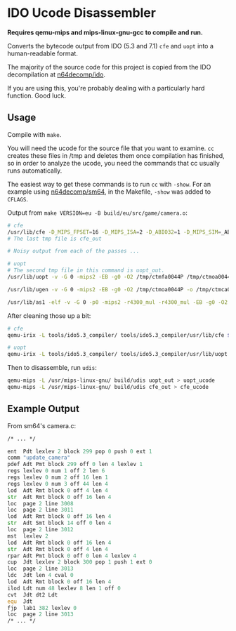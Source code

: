 # IDO Ucode Disassembler

**Requires qemu-mips and mips-linux-gnu-gcc to compile and run.**

Converts the bytecode output from IDO (5.3 and 7.1) `cfe` and `uopt` into a human-readable format.

The majority of the source code for this project is copied from the IDO decompilation at [n64decomp/ido](https://github.com/n64decomp/ido).

If you are using this, you're probably dealing with a particularly hard function. Good luck.

## Usage

Compile with `make`.

You will need the ucode for the source file that you want to examine.
`cc` creates these files in /tmp and deletes them once compilation has finished, so in order to analyze the ucode, you need the commands that cc usually runs automatically.

The easiest way to get these commands is to run `cc` with `-show`. For an example using [n64decomp/sm64](https://github.com/n64decomp/sm64), in the Makefile, `-show` was added to `CFLAGS`.

Output from `make VERSION=eu -B build/eu/src/game/camera.o`:

```bash
# cfe
/usr/lib/cfe -D_MIPS_FPSET=16 -D_MIPS_ISA=2 -D_ABIO32=1 -D_MIPS_SIM=_ABIO32 -D_MIPS_SZINT=32 -D_MIPS_SZLONG=32 -D_MIPS_SZPTR=32 -D__EXTENSIONS__ -DLANGUAGE_C -D_LANGUAGE_C -D__INLINE_INTRINSICS -Dsgi -D__sgi -Dunix -Dmips -Dhost_mips -D__unix -D__host_mips -D_SVR4_SOURCE -D_MODERN_C -D_SGI_SOURCE -D__DSO__ -DSYSTYPE_SVR4 -D_SYSTYPE_SVR4 -D_LONGLONG -D__mips=2 -I -Iinclude -Ibuild/eu -Ibuild/eu/include -Isrc -I. -Iinclude/libc -D_MIPSEB -DMIPSEB -D__STDC__=1 -DTARGET_N64 -D_LANGUAGE_C -DVERSION_EU=1 -DF3D_NEW=1 src/game/camera.c -Xv -D_CFE -Amachine(mips) -Asystem(unix) -non_shared -G 0 -std -XS/tmp/ctmsta0044P -mips2 -Xcpluscomm -Xsigned -EB -Xg0 -O2 > /tmp/ctmfa0044P
# The last tmp file is cfe_out

# Noisy output from each of the passes ...

# uopt
# The second tmp file in this command is uopt_out.
/usr/lib/uopt -v -G 0 -mips2 -EB -g0 -O2 /tmp/ctmfa0044P /tmp/ctmoa0044P -t /tmp/ctmsta0044P /tmp/ctmosa0044P

/usr/lib/ugen -v -G 0 -mips2 -EB -g0 -O2 /tmp/ctmoa0044P -o /tmp/ctmca0044P -t /tmp/ctmsta0044P -temp /tmp/ctmgta0044P

/usr/lib/as1 -elf -v -G 0 -p0 -mips2 -r4300_mul -r4300_mul -EB -g0 -O2 /tmp/ctmca0044P -o build/eu/src/game/camera.o -t /tmp/ctmsta0044P
```

After cleaning those up a bit:

```bash
# cfe
qemu-irix -L tools/ido5.3_compiler/ tools/ido5.3_compiler/usr/lib/cfe ${CFLAGS} source_file.c -Xv -D_CFE -Amachine(mips) -Asystem(unix) -non_shared -G 0 -std -XS./symfile -Xcpluscomm -Xsigned -mips2 -EB -Xg0 -O2 > cfe_out 

# uopt
qemu-irix -L tools/ido5.3_compiler/ tools/ido5.3_compiler/usr/lib/uopt -v -G 0 -mips2 -EB -g0 -O2 cfe_out uopt_out -t ./symfile strpfile 
```

Then to disassemble, run `udis`:

```bash
qemu-mips -L /usr/mips-linux-gnu/ build/udis uopt_out > uopt_ucode
qemu-mips -L /usr/mips-linux-gnu/ build/udis cfe_out > cfe_ucode
```
## Example Output

From sm64's camera.c:

```asm
/* ... */

ent  Pdt lexlev 2 block 299 pop 0 push 0 ext 1 
comm "update_camera"
pdef Adt Pmt block 299 off 0 len 4 lexlev 1 
regs lexlev 0 num 1 off 2 len 6 
regs lexlev 0 num 2 off 16 len 1 
regs lexlev 0 num 3 off 44 len 4 
lod  Adt Rmt block 0 off 4 len 4 
str  Adt Rmt block 0 off 16 len 4 
loc  page 2 line 3008 
loc  page 2 line 3011 
lod  Adt Rmt block 0 off 16 len 4 
str  Adt Smt block 14 off 0 len 4 
loc  page 2 line 3012 
mst  lexlev 2 
lod  Adt Rmt block 0 off 16 len 4 
str  Adt Rmt block 0 off 4 len 4 
rpar Adt Pmt block 0 off 0 len 4 lexlev 4 
cup  Jdt lexlev 2 block 300 pop 1 push 1 ext 0 
loc  page 2 line 3013 
ldc  Jdt len 4 cval 0
lod  Adt Rmt block 0 off 16 len 4 
ilod Ldt num 48 lexlev 8 len 1 off 0 
cvt  Jdt dt2 Ldt 
equ  Jdt 
fjp  lab1 382 lexlev 0 
loc  page 2 line 3013 
/* ... */
```
